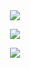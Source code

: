 <div align="center">
  <!--헤더부분-->
  <img src="https://capsule-render.vercel.app/api?type=venom&color=0:FF69B4,100:FA7000&height=300&section=header&text=Hellow%20SEOJIN%20World!&animation=twinkling&fontSize=70&stroke=FA7000" />
</div>

<p align="center">
  <a href="https://github.com/seo7van">
    <img src="https://readme-typing-svg.demolab.com/
      ?lines=Full-stack%20web%20and%20app%20developer
      Experienced%20UI%2FUX%20Designer;
      10%2B%20years%20of%20coding%20experience;
      Always%20learning%20new%20things
      &font=Fira%20Code
      &center=true
      &width=440
      &height=45
      &color=f75c7e
      &vCenter=true
      &pause=1000
      &size=22" />
  </a>
</p>

<p align="center">
  <a href="https://github.com/DenverCoder1/readme-typing-svg">
    <img src="https://readme-typing-svg.demolab.com/?lines=Full-stack%20web%20and%20app%20developer;Experienced%20UI%2FUX%20Designer;10%2B%20years%20of%20coding%20experience;Always%20learning%20new%20things&font=Fira%20Code&center=true&width=440&height=45&color=f75c7e&vCenter=true&pause=1000&size=22" /></a>
</p>
